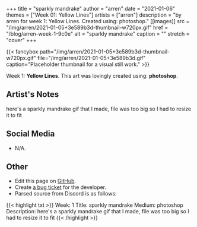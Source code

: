 +++
title =       "sparkly mandrake"
author =      "arren"
date =        "2021-01-06"
themes =      ["Week 01: Yellow Lines"]
artists =     ["arren"]
description = "by arren for week 1: Yellow Lines. Created using: photoshop."
[[images]]
      src = "/img/arren/2021-01-05+3e589b3d-thumbnail-w720px.gif"
      href = "/blog/arren-week-1-9c0e"
      alt = "sparkly mandrake"
      caption = ""
      stretch = "cover"
+++

{{< fancybox path="/img/arren/2021-01-05+3e589b3d-thumbnail-w720px.gif" file="/img/arren/2021-01-05+3e589b3d.gif" caption="Placeholder thumbnail for a visual still work." >}}


Week 1: **Yellow Lines**. This art was lovingly created using: **photoshop**.

## Artist's Notes

here's a sparkly mandrake gif that I made, file was too big so I had to resize it to fit

## Social Media

- N/A.

## Other

- Edit this page on [GitHub](https://github.com/teaminkling/web-refresh/edit/main/content/blog/arren-week-1-9c0e.md).
- Create [a bug ticket](https://github.com/teaminkling/web-refresh/issues/new?assignees=&labels=bug&template=problem-report.md&title=) for the developer.
- Parsed source from Discord is as follows:

{{< highlight txt >}}
Week: 1
Title: sparkly mandrake
Medium: photoshop
Description: here's a sparkly mandrake gif that I made, file was too big so I had to resize it to fit
{{< /highlight >}}